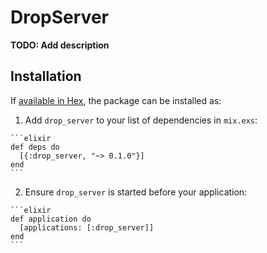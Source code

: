 # DropServer

**TODO: Add description**

## Installation

If [available in Hex](https://hex.pm/docs/publish), the package can be installed as:

  1. Add `drop_server` to your list of dependencies in `mix.exs`:

    ```elixir
    def deps do
      [{:drop_server, "~> 0.1.0"}]
    end
    ```

  2. Ensure `drop_server` is started before your application:

    ```elixir
    def application do
      [applications: [:drop_server]]
    end
    ```

